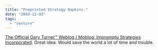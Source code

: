 ```yaml
---
title: "Preprinted Strategy Napkins."
date: "2003-12-03"
tags: 
  - "venture"
---
```


[The Official Gary Turner™ Weblog / Moblog: Impromptu Strategies Incorporated](http://weblog.garyturner.net/archives/001243.html "The Official Gary Turner™ Weblog / Moblog: Impromptu Strategies Incorporated"). Great idea. Would save the world a lot of time and trouble.
